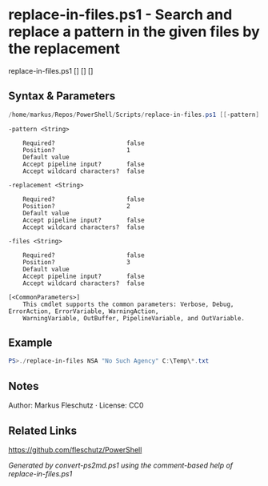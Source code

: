# replace-in-files.ps1 - Search and replace a pattern in the given files by the replacement

replace-in-files.ps1 [<pattern>] [<replacement>] [<files>]

## Syntax & Parameters
```powershell
/home/markus/Repos/PowerShell/Scripts/replace-in-files.ps1 [[-pattern] <String>] [[-replacement] <String>] [[-files] <String>] [<CommonParameters>]
```

```
-pattern <String>
    
    Required?                    false
    Position?                    1
    Default value                
    Accept pipeline input?       false
    Accept wildcard characters?  false
```

```
-replacement <String>
    
    Required?                    false
    Position?                    2
    Default value                
    Accept pipeline input?       false
    Accept wildcard characters?  false
```

```
-files <String>
    
    Required?                    false
    Position?                    3
    Default value                
    Accept pipeline input?       false
    Accept wildcard characters?  false
```

```
[<CommonParameters>]
    This cmdlet supports the common parameters: Verbose, Debug, ErrorAction, ErrorVariable, WarningAction, 
    WarningVariable, OutBuffer, PipelineVariable, and OutVariable.
```

## Example
```powershell
PS>./replace-in-files NSA "No Such Agency" C:\Temp\*.txt
```


## Notes
Author: Markus Fleschutz · License: CC0

## Related Links
https://github.com/fleschutz/PowerShell

*Generated by convert-ps2md.ps1 using the comment-based help of replace-in-files.ps1*
